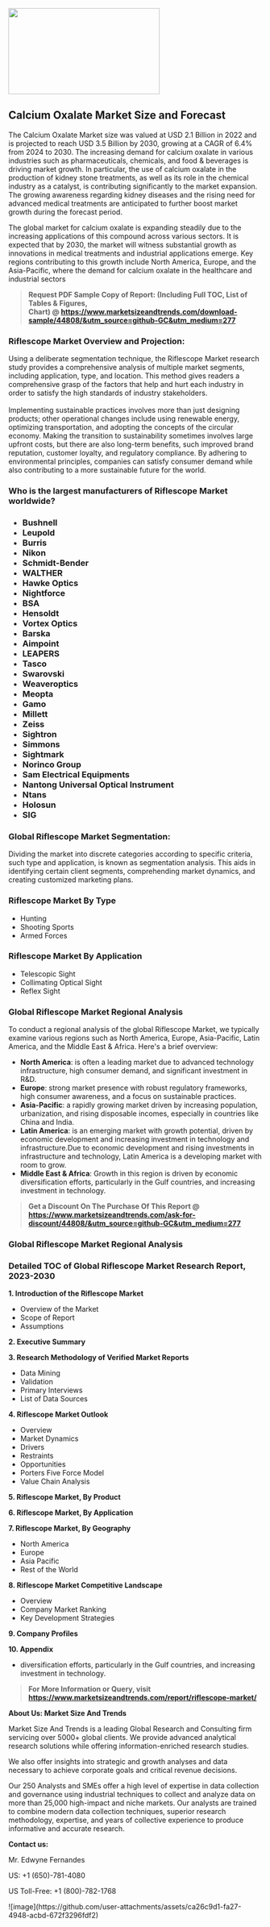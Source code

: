 <p><img class="alignnone size-medium wp-image-20088" src="https://ffe5etoiles.com/wp-content/uploads/2024/12/MST1-300x171.png" alt="" width="300" height="171" /></p><h2>Calcium Oxalate Market Size and Forecast</h2><p>The Calcium Oxalate Market size was valued at USD 2.1 Billion in 2022 and is projected to reach USD 3.5 Billion by 2030, growing at a CAGR of 6.4% from 2024 to 2030. The increasing demand for calcium oxalate in various industries such as pharmaceuticals, chemicals, and food & beverages is driving market growth. In particular, the use of calcium oxalate in the production of kidney stone treatments, as well as its role in the chemical industry as a catalyst, is contributing significantly to the market expansion. The growing awareness regarding kidney diseases and the rising need for advanced medical treatments are anticipated to further boost market growth during the forecast period.</p><p>The global market for calcium oxalate is expanding steadily due to the increasing applications of this compound across various sectors. It is expected that by 2030, the market will witness substantial growth as innovations in medical treatments and industrial applications emerge. Key regions contributing to this growth include North America, Europe, and the Asia-Pacific, where the demand for calcium oxalate in the healthcare and industrial sectors</p><blockquote id="" class=""><strong>Request PDF Sample Copy of Report: (Including Full TOC, List of Tables &amp; Figures, Chart)&nbsp;@&nbsp;<strong><a href="https://www.marketsizeandtrends.com/download-sample/44808/&utm_source=github-GC&utm_medium=277" target="_blank">https://www.marketsizeandtrends.com/download-sample/44808/&utm_source=github-GC&utm_medium=277</a></strong></strong></blockquote><h3 id="" class="">Riflescope Market&nbsp;Overview and Projection:</h3><p id="" class="">Using a deliberate segmentation technique, the Riflescope Market research study provides a comprehensive analysis of multiple market segments, including application, type, and location. This method gives readers a comprehensive grasp of the factors that help and hurt each industry in order to satisfy the high standards of industry stakeholders. <br /> <br />Implementing sustainable practices involves more than just designing products; other operational changes include using renewable energy, optimizing transportation, and adopting the concepts of the circular economy. Making the transition to sustainability sometimes involves large upfront costs, but there are also long-term benefits, such improved brand reputation, customer loyalty, and regulatory compliance. By adhering to environmental principles, companies can satisfy consumer demand while also contributing to a more sustainable future for the world.</p><h3 id="" class="">Who is the largest manufacturers of&nbsp;Riflescope Market worldwide?</h3><h3 class=""><p><ul><li>Bushnell </li><li> Leupold </li><li> Burris </li><li> Nikon </li><li> Schmidt-Bender </li><li> WALTHER </li><li> Hawke Optics </li><li> Nightforce </li><li> BSA </li><li> Hensoldt </li><li> Vortex Optics </li><li> Barska </li><li> Aimpoint </li><li> LEAPERS </li><li> Tasco </li><li> Swarovski </li><li> Weaveroptics </li><li> Meopta </li><li> Gamo </li><li> Millett </li><li> Zeiss </li><li> Sightron </li><li> Simmons </li><li> Sightmark </li><li> Norinco Group </li><li> Sam Electrical Equipments </li><li> Nantong Universal Optical Instrument </li><li> Ntans </li><li> Holosun </li><li> SIG</li></ul></p></h3><h3 id="" class="">Global&nbsp;Riflescope Market Segmentation:</h3><p id="" class="">Dividing the market into discrete categories according to specific criteria, such type and application, is known as segmentation analysis. This aids in identifying certain client segments, comprehending market dynamics, and creating customized marketing plans.</p><h3 id="" class="">Riflescope Market&nbsp;By Type</h3><p><p><ul><li>Hunting </li><li> Shooting Sports </li><li> Armed Forces</p></li></ul></p></p><h3 id="" class="">Riflescope Market&nbsp;By Application</h3><p class=""><p><ul><li>Telescopic Sight </li><li> Collimating Optical Sight </li><li> Reflex Sight</li></ul></p></p><h3 id="" class="">Global Riflescope Market Regional Analysis</h3><p id="" class="">To conduct a regional analysis of the global Riflescope Market, we typically examine various regions such as North America, Europe, Asia-Pacific, Latin America, and the Middle East &amp; Africa. Here's a brief overview:</p><ul><li><strong>North America</strong>: is often a leading market due to advanced technology infrastructure, high consumer demand, and significant investment in R&amp;D.</li><li><strong>Europe</strong>: strong market presence with robust regulatory frameworks, high consumer awareness, and a focus on sustainable practices.</li><li><strong>Asia-Pacific</strong>: a rapidly growing market driven by increasing population, urbanization, and rising disposable incomes, especially in countries like China and India.</li><li><strong>Latin America</strong>: is an emerging market with growth potential, driven by economic development and increasing investment in technology and infrastructure.Due to economic development and rising investments in infrastructure and technology, Latin America is a developing market with room to grow.</li><li><strong>Middle East &amp; Africa</strong>: Growth in this region is driven by economic diversification efforts, particularly in the Gulf countries, and increasing investment in technology.</li></ul><blockquote id="" class=""><strong>Get a Discount On The Purchase Of This Report @ <strong><a href="https://www.marketsizeandtrends.com/ask-for-discount/44808/&utm_source=github-GC&utm_medium=277" target="_blank">https://www.marketsizeandtrends.com/ask-for-discount/44808/&utm_source=github-GC&utm_medium=277</a></strong></strong></blockquote><h3 id="" class="">Global Riflescope Market Regional Analysis</h3><h3 id="" class="">Detailed TOC of Global Riflescope Market Research Report, 2023-2030</h3><p id="" class=""><strong>1. Introduction of the Riflescope Market</strong></p><ul><li>Overview of the Market</li><li>Scope of Report</li><li>Assumptions</li></ul><p id="" class=""><strong>2. Executive Summary</strong></p><p id="" class=""><strong>3. Research Methodology of Verified Market Reports</strong></p><ul><li>Data Mining</li><li>Validation</li><li>Primary Interviews</li><li>List of Data Sources</li></ul><p id="" class=""><strong>4. Riflescope Market Outlook</strong></p><ul><li>Overview</li><li>Market Dynamics</li><li>Drivers</li><li>Restraints</li><li>Opportunities</li><li>Porters Five Force Model</li><li>Value Chain Analysis</li></ul><p id="" class=""><strong>5. Riflescope Market, By Product</strong></p><p id="" class=""><strong>6. Riflescope Market, By Application</strong></p><p id="" class=""><strong>7. Riflescope Market, By Geography</strong></p><ul><li>North America</li><li>Europe</li><li>Asia Pacific</li><li>Rest of the World</li></ul><p id="" class=""><strong>8. Riflescope Market Competitive Landscape</strong></p><ul><li>Overview</li><li>Company Market Ranking</li><li>Key Development Strategies</li></ul><p id="" class=""><strong>9. Company Profiles</strong></p><p id="" class=""><strong>10. Appendix</strong></p><ul><li>diversification efforts, particularly in the Gulf countries, and increasing investment in technology.</li></ul><blockquote id="" class=""><strong>For More Information or Query, visit <strong><strong><a href="https://www.marketsizeandtrends.com/report/riflescope-market/" target="_blank">https://www.marketsizeandtrends.com/report/riflescope-market/</a></strong></strong></strong></blockquote><p id="" class=""><strong>About Us: Market Size And Trends</strong></p><p id="" class="">Market Size And Trends is a leading Global Research and Consulting firm servicing over 5000+ global clients. We provide advanced analytical research solutions while offering information-enriched research studies.</p><p id="" class="">We also offer insights into strategic and growth analyses and data necessary to achieve corporate goals and critical revenue decisions.</p><p id="" class="">Our 250 Analysts and SMEs offer a high level of expertise in data collection and governance using industrial techniques to collect and analyze data on more than 25,000 high-impact and niche markets. Our analysts are trained to combine modern data collection techniques, superior research methodology, expertise, and years of collective experience to produce informative and accurate research.</p><p id="" class=""><strong>Contact us:</strong></p><p id="" class="">Mr. Edwyne Fernandes</p><p id="" class="">US: +1 (650)-781-4080</p><p id="" class="">US Toll-Free: +1 (800)-782-1768</p>
![image](https://github.com/user-attachments/assets/ca26c9d1-fa27-4948-acbd-672f3296fdf2)
